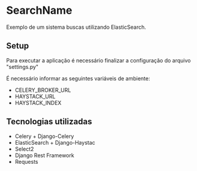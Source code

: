# SearchName

Exemplo de um sistema buscas utilizando ElasticSearch.

## Setup

Para executar a aplicação é necessário finalizar a configuração do arquivo "settings.py"

É necessário informar as seguintes variáveis de ambiente:

- CELERY_BROKER_URL 
- HAYSTACK_URL
- HAYSTACK_INDEX 

## Tecnologias utilizadas

- Celery + Django-Celery
- ElasticSearch + Django-Haystac
- Select2
- Django Rest Framework
- Requests